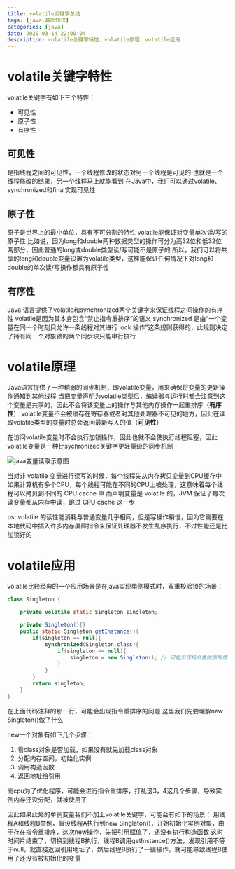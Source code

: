 ```yaml
---
title: volatile关键字总结
tags: [java,基础知识]
categories: [java]
date: 2020-03-14 22:00:04
description: volatile关键字特性、volatile原理、volatile应用
---
```


# volatile关键字特性

volatile关键字有如下三个特性：
- 可见性
- 原子性
- 有序性

## 可见性

是指线程之间的可见性，一个线程修改的状态对另一个线程是可见的
也就是一个线程修改的结果，另一个线程马上就能看到
在Java中，我们可以通过volatile、synchronized和final实现可见性

## 原子性

原子是世界上的最小单位，具有不可分割的特性
volatile能保证对变量单次读/写的原子性
比如说，因为long和double两种数据类型的操作可分为高32位和低32位两部分，因此普通的long或double类型读/写可能不是原子的
所以，我们可以将共享的long和double变量设置为volatile类型，这样能保证任何情况下对long和double的单次读/写操作都具有原子性

## 有序性

Java 语言提供了volatile和synchronized两个关键字来保证线程之间操作的有序性
volatile是因为其本身包含“禁止指令重排序”的语义
synchronized 是由“一个变量在同一个时刻只允许一条线程对其进行 lock 操作”这条规则获得的，此规则决定了持有同一个对象锁的两个同步块只能串行执行

# volatile原理

Java语言提供了一种稍弱的同步机制，即volatile变量，用来确保将变量的更新操作通知到其他线程
当把变量声明为volatile类型后，编译器与运行时都会注意到这个变量是共享的，因此不会将该变量上的操作与其他内存操作一起重排序（**有序性**）
volatile变量不会被缓存在寄存器或者对其他处理器不可见的地方，因此在读取volatile类型的变量时总会返回最新写入的值（**可见性**）

在访问volatile变量时不会执行加锁操作，因此也就不会使执行线程阻塞，因此volatile变量是一种比sychronized关键字更轻量级的同步机制

![java变量读取示意图](1.png)

当对非 volatile 变量进行读写的时候，每个线程先从内存拷贝变量到CPU缓存中
如果计算机有多个CPU，每个线程可能在不同的CPU上被处理，这意味着每个线程可以拷贝到不同的 CPU cache 中
而声明变量是 volatile 的，JVM 保证了每次读变量都从内存中读，跳过 CPU cache 这一步

ps: volatile 的读性能消耗与普通变量几乎相同，但是写操作稍慢，因为它需要在本地代码中插入许多内存屏障指令来保证处理器不发生乱序执行，不过性能还是比加锁好的

# volatile应用

volatile比较经典的一个应用场景是在java实现单例模式时，双重校验锁的场景：
```java
class Singleton {

    private volatile static Singleton singleton;

    private Singleton(){}       
    public static Singleton getInstance(){       
        if(singleton == null){                  
            synchronized(Singleton.class){      
                if(singleton == null){          
                    singleton = new Singleton(); // 可能出现指令重排序的情况
                }
            }
        } 
        return singleton;           
    }
}
```
在上面代码注释的那一行，可能会出现指令重排序的问题
这里我们先要理解new Singleton()做了什么

new一个对象有如下几个步骤：
1. 看class对象是否加载，如果没有就先加载class对象
2. 分配内存空间，初始化实例
3. 调用构造函数
4. 返回地址给引用

而cpu为了优化程序，可能会进行指令重排序，打乱这3，4这几个步骤，导致实例内存还没分配，就被使用了

因此如果此处的单例变量我们不加上volatile关键字，可能会有如下的场景：
用线程A和线程B举例，假设线程A执行到new Singleton()，开始初始化实例对象，由于存在指令重排序，这次new操作，先把引用赋值了，还没有执行构造函数
这时时间片结束了，切换到线程B执行，线程B调用getInstance()方法，发现引用不等于null，就直接返回引用地址了，然后线程B执行了一些操作，就可能导致线程B使用了还没有被初始化的变量